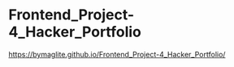 # Frontend_Project-4_Hacker_Portfolio
https://bymaglite.github.io/Frontend_Project-4_Hacker_Portfolio/
